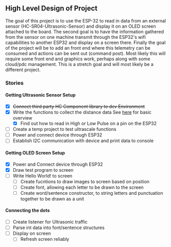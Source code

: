## High Level Design of Project

The goal of this project is to use the ESP-32 to read in data from an external sensor (HC-SR04-Ultrasonic-Sensor) and display it on an OLED screen attached to the board. 
The second goal is to have the information gathered from the sensor on one machine transmit through the ESP32's wifi capabilities to another ESP32 and display on a screen there. 
Finally the goal of the project will be to add an front end where this telemetry can be consumed and actions can be sent out (command post). Most likely this will require some front end and graphics work, perhaps along with some cloud/pdc management. This is a stretch goal and will most likely be a different project. 

### Stories
#### Getting Ultrasonic Sensor Setup
- [x] ~~Connect third party HC Component library to dev Environment~~
- [x] Write the functions to collect the distance data See [here](https://randomnerdtutorials.com/complete-guide-for-ultrasonic-sensor-hc-sr04/) for basic overview
    - [x] Find out how to read in High or Low Pulse on a pin on the ESP32
- [ ] Create a temp project to test ultrascale functions  
- [ ] Power and connect device through ESP32
- [ ] Establish I2C communication with device and print data to console

#### Getting OLED Screen Setup
- [x] Power and Connect device through ESP32
- [x] Draw test program to screen
- [ ] Write Hello World! to screen 
    - [ ] Create fucntions to draw images to screen based on position
    - [ ] Create font, allowing each letter to be drawn to the screen
    - [ ] Create word/sentence constructor, to string letters and punctuation together to be drawn as a unit

#### Connecting the dots
- [ ] Create listener for Ultrasonic traffic
- [ ] Parse int data into font/sentence structures
- [ ] Display on screen  
    - [ ] Refresh screen reliably